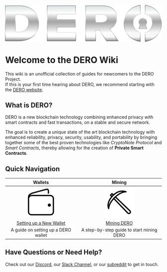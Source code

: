 ![derologo](images/dero-logo.png)

# Welcome to the DERO Wiki

This wiki is an unofficial collection of guides for newcomers to the DERO Project.  
If this is your first time hearing about DERO, we recommend starting with the [DERO website](https://dero.io).

## What is DERO?

DERO is a new blockchain technology combining enhanced privacy with smart contracts and fast transactions, on a stable and secure network.

The goal is to create a unique state of the art blockchain technology with enhanced reliability, privacy, security, usability, and portability by bringing together some of the best proven technologies like *CryptoNote Protocol* and *Smart Contracts*, thereby allowing for the creation of **Private Smart Contracts**.

## Quick Navigation

| **Wallets**  | **Mining** |
|:------------:|:----------:|
![wallets](images/table_wallet.png)  | ![mining](images/table_mine.png)  |  
[Setting up a New Wallet](Getting-Started#new-wallet)  | [Mining DERO](Getting-Started#mining)  |  
A guide on setting up a DERO wallet | A step-by-step guide to start mining DERO |  

## Have Questions or Need Help?

Check out our [Discord](https://discord.gg/GmDgjkD), our [Slack Channel](https://deroproject.slack.com/join/shared_invite/enQtMzAwMDc5MDY4NDUzLTAzOWNjYWZmNDgxZTk1YjNiNWFiYjg1OWNiMmQ2MmUxOWRmNjNjOWM3ODAzMzE3M2RhNzBhZjUyZGQxYjQxY2U), or our [subreddit](https://reddit.com/r/deroproject) to get in touch.
